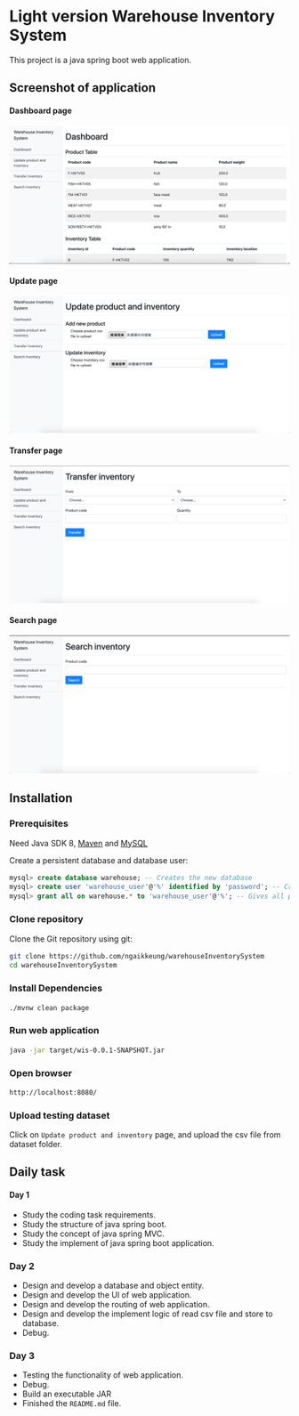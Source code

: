 # Light version Warehouse Inventory System

This project is a java spring boot web application.

## Screenshot of application

#### Dashboard page
![image](https://github.com/ngaikkeung/warehouseInventorySystem/blob/master/screenshot/dashboard.png)

#### Update page
![image](https://github.com/ngaikkeung/warehouseInventorySystem/blob/master/screenshot/update.png)

#### Transfer page
![image](https://github.com/ngaikkeung/warehouseInventorySystem/blob/master/screenshot/transfer.png)

#### Search page
![image](https://github.com/ngaikkeung/warehouseInventorySystem/blob/master/screenshot/search.png)

## Installation

### Prerequisites

Need Java SDK 8, [Maven](https://maven.apache.org/download.cgi) and [MySQL](https://www.mysql.com/downloads/)

Create a persistent database and database user:
```sql
mysql> create database warehouse; -- Creates the new database
mysql> create user 'warehouse_user'@'%' identified by 'password'; -- Creates the user
mysql> grant all on warehouse.* to 'warehouse_user'@'%'; -- Gives all privileges to the new user on the newly created database
```

### Clone repository
Clone the Git repository using git:

```bash
git clone https://github.com/ngaikkeung/warehouseInventorySystem
cd warehouseInventorySystem
```

### Install Dependencies

```bash
./mvnw clean package
```

### Run web application

```bash
java -jar target/wis-0.0.1-SNAPSHOT.jar
```

### Open browser

```bash
http://localhost:8080/
```

### Upload testing dataset 

Click on `Update product and inventory` page,
and upload the csv file from dataset folder.


## Daily task

#### Day 1

- Study the coding task requirements.
- Study the structure of java spring boot.
- Study the concept of java spring MVC.
- Study the implement of java spring boot application.

### Day 2

- Design and develop a database and object entity.
- Design and develop the UI of web application.
- Design and develop the routing of web application.
- Design and develop the implement logic of read csv file and store to database.
- Debug.


### Day 3

- Testing the functionality of web application.
- Debug.
- Build an executable JAR
- Finished the `README.md` file.




